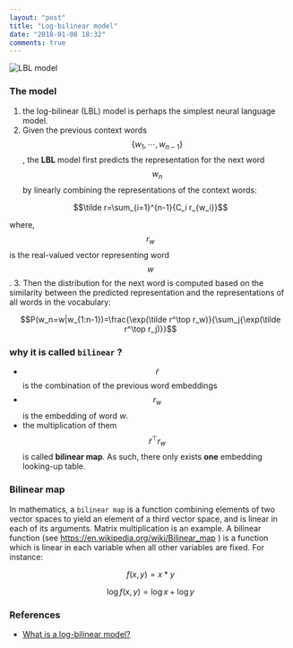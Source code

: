 ```yaml
---
layout: "post"
title: "Log-bilinear model"
date: "2018-01-08 18:32"
comments: true
---
```

![LBL model](http://licstar.net/wp-content/uploads/2013/07/1.png)
### The model
1. the log-bilinear (LBL) model is perhaps the simplest neural language model.
2. Given the previous context words $$\{w_1,\cdots,w_{n-1}\}$$, the **LBL** model first predicts the representation for the next word $$w_n$$ by linearly combining the representations of the context words:

$$\tilde r=\sum_{i=1}^{n-1}{C_i r_{w_i}}$$

where, $$r_w$$ is the real-valued vector representing word $$w$$.
3. Then the distribution for the next word is computed based on the similarity between the predicted representation and the representations of all words in the vocabulary:

$$P(w_n=w|w_{1:n-1})=\frac{\exp(\tilde r^\top r_w)}{\sum_j{\exp(\tilde r^\top r_j)}}$$


### why it is called `bilinear` ?
- $$\tilde r$$ is the combination of the previous word embeddings
- $$r_w$$ is the embedding of word $w$.
- the multiplication of them $$\tilde r^\top r_w$$ is called **bilinear map**. As such, there only exists **one** embedding looking-up table.

### Bilinear map
In mathematics, a `bilinear map` is a function combining elements of two vector spaces to yield an element of a third vector space, and is linear in each of its arguments. Matrix multiplication is an example.
A bilinear function (see https://en.wikipedia.org/wiki/Bilinear_map ) is a function which is linear in each variable when all other variables are fixed. For instance:

$$f(x,y) = x * y$$

$$\log f(x,y)=\log x+\log y$$

### References
- [What is a log-bilinear model?](https://www.quora.com/What-is-a-log-bilinear-model)
